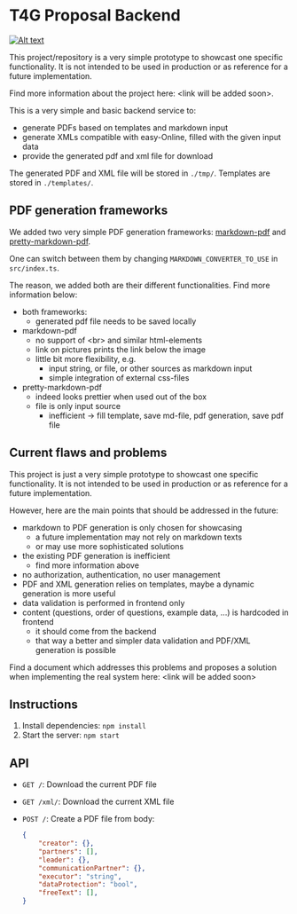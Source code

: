 # T4G Proposal Backend

[![Alt text](https://tech.4germany.org/wp-content/uploads/2020/01/Logo-Final-02-copy-1-300x109-1.png)](https://tech.4germany.org)

This project/repository is a very simple prototype to showcast one specific functionality. It is not intended to be used in production or as reference for a future implementation.

Find more information about the project here: \<link will be added soon>.

This is a very simple and basic backend service to:

- generate PDFs based on templates and markdown input
- generate XMLs compatible with easy-Online, filled with the given input data
- provide the generated pdf and xml file for download

The generated PDF and XML file will be stored in `./tmp/`.
Templates are stored in `./templates/`.

## PDF generation frameworks

We added two very simple PDF generation frameworks: [markdown-pdf](https://www.npmjs.com/package/markdown-pdf) and [pretty-markdown-pdf](https://www.npmjs.com/package/pretty-markdown-pdf).

One can switch between them by changing `MARKDOWN_CONVERTER_TO_USE` in `src/index.ts`.

The reason, we added both are their different functionalities. Find more information below:

- both frameworks:
  - generated pdf file needs to be saved locally
- markdown-pdf
  - no support of \<br> and similar html-elements
  - link on pictures prints the link below the image
  - little bit more flexibility, e.g.
    - input string, or file, or other sources as markdown input
    - simple integration of external css-files
- pretty-markdown-pdf
  - indeed looks prettier when used out of the box
  - file is only input source
    - inefficient -> fill template, save md-file, pdf generation, save pdf file

## Current flaws and problems

This project is just a very simple prototype to showcast one specific functionality. It is not intended to be used in production or as reference for a future implementation.

However, here are the main points that should be addressed in the future:

- markdown to PDF generation is only chosen for showcasing
  - a future implementation may not rely on markdown texts
  - or may use more sophisticated solutions
- the existing PDF generation is inefficient
  - find more information above
- no authorization, authentication, no user management
- PDF and XML generation relies on templates, maybe a dynamic generation is more useful
- data validation is performed in frontend only
- content (questions, order of questions, example data, ...) is hardcoded in frontend
  - it should come from the backend
  - that way a better and simpler data validation and PDF/XML generation is possible

Find a document which addresses this problems and proposes a solution when implementing the real system here:
\<link will be added soon>

## Instructions

1. Install dependencies: `npm install`
2. Start the server: `npm start`

## API

- `GET /`: Download the current PDF file
- `GET /xml/`: Download the current XML file
- `POST /`: Create a PDF file from body:

    ```json
    {
        "creator": {},
        "partners": [],
        "leader": {},
        "communicationPartner": {},
        "executor": "string",
        "dataProtection": "bool",
        "freeText": [],
    }
    ```
